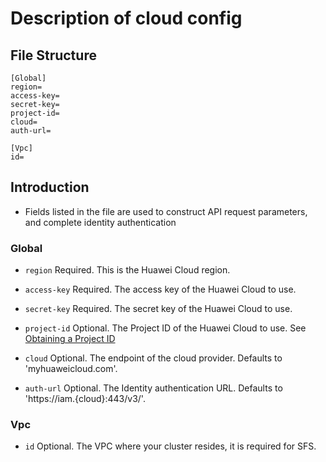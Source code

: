 # Description of cloud config

## File Structure
```
[Global]
region=
access-key=
secret-key=
project-id=
cloud=
auth-url=

[Vpc]
id=
```

## Introduction

* Fields listed in the file are used to construct API request parameters, and complete identity authentication

### Global

* `region` Required. This is the Huawei Cloud region.

* `access-key` Required. The access key of the Huawei Cloud to use.

* `secret-key` Required. The secret key of the Huawei Cloud to use.

* `project-id` Optional. The Project ID of the Huawei Cloud to use. See [Obtaining a Project ID](https://support.huaweicloud.com/intl/en-us/api-evs/evs_04_0046.html)

* `cloud` Optional. The endpoint of the cloud provider. Defaults to 'myhuaweicloud.com'.

* `auth-url` Optional. The Identity authentication URL. Defaults to 'https://iam.{cloud}:443/v3/'.

### Vpc

* `id` Optional. The VPC where your cluster resides, it is required for SFS.

